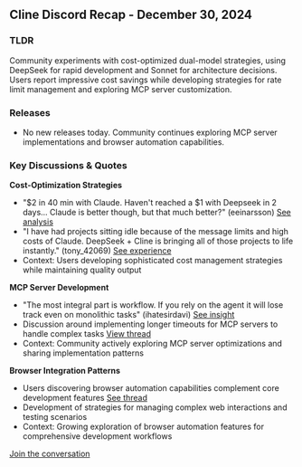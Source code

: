 ## Cline Discord Recap - December 30, 2024

### TLDR
Community experiments with cost-optimized dual-model strategies, using DeepSeek for rapid development and Sonnet for architecture decisions. Users report impressive cost savings while developing strategies for rate limit management and exploring MCP server customization.

### Releases
* No new releases today. Community continues exploring MCP server implementations and browser automation capabilities.

### Key Discussions & Quotes

**Cost-Optimization Strategies**
* "$2 in 40 min with Claude. Haven't reached a $1 with Deepseek in 2 days... Claude is better though, but that much better?" (eeinarsson) [See analysis](https://discord.com/channels/1275535550845292637/1275535550845292640/1322932694623059979)
* "I have had projects sitting idle because of the message limits and high costs of Claude. DeepSeek + Cline is bringing all of those projects to life instantly." (tony_42069) [See experience](https://discord.com/channels/1275535550845292637/1275535550845292640/1323118821569204225)
* Context: Users developing sophisticated cost management strategies while maintaining quality output

**MCP Server Development**
* "The most integral part is workflow. If you rely on the agent it will lose track even on monolithic tasks" (ihatesirdavi) [See insight](https://discord.com/channels/1275535550845292637/1275535550845292640/1322956782007488582)
* Discussion around implementing longer timeouts for MCP servers to handle complex tasks [View thread](https://discord.com/channels/1275535550845292637/1316849926533287986/1323128127357976677)
* Context: Community actively exploring MCP server optimizations and sharing implementation patterns

**Browser Integration Patterns**
* Users discovering browser automation capabilities complement core development features [See thread](https://discord.com/channels/1275535550845292637/1275535550845292640/1323104017760391199)
* Development of strategies for managing complex web interactions and testing scenarios
* Context: Growing exploration of browser automation features for comprehensive development workflows

[Join the conversation](https://discord.gg/cline)